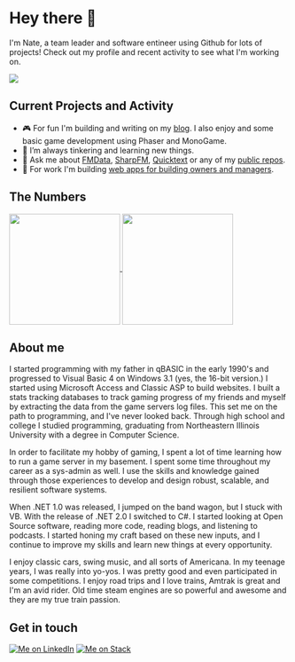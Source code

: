# Hey there :wave: 

I'm Nate, a team leader and software entineer using Github for lots of projects! Check out my profile and recent activity to see what I'm working on.

<p>
<picture>
  <source
    srcset="https://github-readme-stats.vercel.app/api?username=fuzzzerd&show_icons=true&locale=en&theme=dark&include_all_commits=true&count_private=true&show_icons=true"
    media="(prefers-color-scheme: dark)" />
  <source
    srcset="https://github-readme-stats.vercel.app/api?username=fuzzzerd&show_icons=true&locale=en&include_all_commits=true&count_private=true&show_icons=true"
    media="(prefers-color-scheme: light), (prefers-color-scheme: no-preference)" />
  <img align="center" src="https://github-readme-stats.vercel.app/api?username=fuzzzerd&show_icons=true&locale=en&show=discussions_answered&custom_title=fuzzzerd%20Stats%20In%20A%20Nutshell" />
</picture>
</p>

## Current Projects and Activity

- 🎮 For fun I'm building and writing on my [blog](https://github.com/fuzzzerd/NoteToSelf). I also enjoy and some basic game development using Phaser and MonoGame.
- 🌱 I’m always tinkering and learning new things.
- 💬 Ask me about [FMData](https://fmdata.io), [SharpFM](https://github.com/fuzzzerd/SharpFM), [Quicktext](https://quicktext.app) or any of my [public repos](https://github.com/fuzzzerd?tab=repositories).
- 💼 For work I'm building [web apps for building owners and managers](https://wizardsoftware.net).

## The Numbers

<a href="https://github.com/fuzzzerd">
  <img height=200 align="center" src="https://streak-stats.demolab.com?user=fuzzzerd&theme=transparent&border_radius=6&card_width=275" />
</a>
<a href="https://github.com/fuzzzerd">
  <img height=200 align="center" src="https://github-readme-stats.vercel.app/api/top-langs/?username=fuzzzerd&layout=compact&theme=transparent&count_private=true" />
</a>

## About me

I started programming with my father in qBASIC in the early 1990's and progressed to Visual Basic 4 on Windows 3.1 (yes, the 16-bit version.) I started using Microsoft Access and Classic ASP to build websites. I built a stats tracking databases to track gaming progress of my friends and myself by extracting the data from the game servers log files. This set me on the path to programming, and I've never looked back. Through high school and college I studied programming, graduating from Northeastern Illinois University with a degree in Computer Science.

In order to facilitate my hobby of gaming, I spent a lot of time learning how to run a game server in my basement. I spent some time throughout my career as a sys-admin as well. I use the skills and knowledge gained through those experiences to develop and design robust, scalable, and resilient software systems.

When .NET 1.0 was released, I jumped on the band wagon, but I stuck with VB. With the release of .NET 2.0 I switched to C#. I started looking at Open Source software, reading more code, reading blogs, and listening to podcasts. I started honing my craft based on these new inputs, and I continue to improve my skills and learn new things at every opportunity.

I enjoy classic cars, swing music, and all sorts of Americana. In my teenage years, I was really into yo-yos. I was pretty good and even participated in some competitions. I enjoy road trips and I love trains, Amtrak is great and I'm an avid rider. Old time steam engines are so powerful and awesome and they are my true train passion.

## Get in touch

[![Me on LinkedIn](https://img.shields.io/badge/LinkedIn-0077B5?style=for-the-badge&logo=linkedin&logoColor=white)](https://www.linkedin.com/in/natebross/)
[![Me on Stack](https://img.shields.io/badge/Stack_Overflow-FE7A16?style=for-the-badge&logo=stack-overflow&logoColor=white)](https://stackoverflow.com/users/86860/nate)


<!--
**fuzzzerd/fuzzzerd** is a ✨ _special_ ✨ repository because its `README.md` (this file) appears on your GitHub profile.
-->
